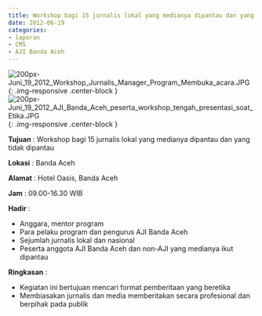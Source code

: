 ```yaml
---
title: Workshop bagi 15 jurnalis lokal yang medianya dipantau dan yang tidak dipantau
date: 2012-06-19
categories:
- laporan
- CMS
- AJI Banda Aceh
---
```


![200px-Juni_19_2012_Workshop_Jurnalis_Manager_Program_Membuka_acara.JPG](/uploads/200px-Juni_19_2012_Workshop_Jurnalis_Manager_Program_Membuka_acara.JPG){: .img-responsive .center-block }
![200px-Juni_19_2012_AJI_Banda_Aceh_peserta_workshop_tengah_presentasi_soat_Etika.JPG](/uploads/200px-Juni_19_2012_AJI_Banda_Aceh_peserta_workshop_tengah_presentasi_soat_Etika.JPG){: .img-responsive .center-block }

**Tujuan** : Workshop bagi 15 jurnalis lokal yang medianya dipantau dan yang tidak dipantau

**Lokasi** : Banda Aceh

**Alamat** : Hotel Oasis, Banda Aceh

**Jam** : 09.00-16.30  WIB

**Hadir** : 
* Anggara, mentor program
* Para pelaku program dan pengurus AJI Banda Aceh
* Sejumlah jurnalis lokal dan nasional
* Peserta anggota AJI Banda Aceh dan non-AJI yang medianya ikut dipantau

**Ringkasan** : 
* Kegiatan ini bertujuan mencari format pemberitaan yang beretika
* Membiasakan jurnalis dan media memberitakan secara profesional dan berpihak pada publik
